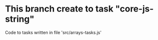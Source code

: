 # **This branch create to task "core-js-string"**
Code to tasks written in file 'src/arrays-tasks.js'